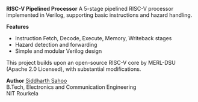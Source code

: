 **RISC-V Pipelined Processor**
A 5-stage pipelined RISC-V processor implemented in Verilog, supporting basic instructions and hazard handling.

**Features**
- Instruction Fetch, Decode, Execute, Memory, Writeback stages  
- Hazard detection and forwarding
- Simple and modular Verilog design

This project builds upon an open-source RISC-V core by MERL-DSU (Apache 2.0 Licensed), with substantial modifications.

**Author**
[Siddharth Sahoo](https://github.com/Siddharth-Sahoo9)  
B.Tech, Electronics and Communication Engineering  
NIT Rourkela

